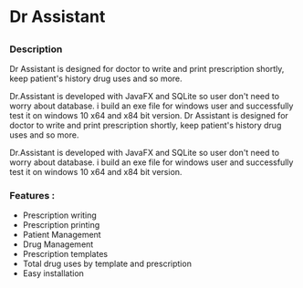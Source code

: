
# Dr Assistant 
##

### Description
Dr Assistant is designed for doctor to write and print prescription shortly, keep patient's history drug uses and so more. 

Dr.Assistant is developed with JavaFX and SQLite so user don't need to worry about database. i build an exe file for windows user and successfully test it on windows 10 x64 and x84 bit version. 
Dr Assistant is designed for doctor to write and print prescription shortly, keep patient's history drug uses and so more. 

Dr.Assistant is developed with JavaFX and SQLite so user don't need to worry about database. i build an exe file for windows user and successfully test it on windows 10 x64 and x84 bit version. 

### Features :

 * Prescription writing
 * Prescription printing
 * Patient Management
 * Drug Management
 * Prescription templates
 * Total drug uses by template and prescription
 * Easy installation

